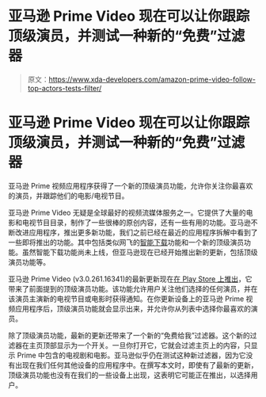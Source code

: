 # 亚马逊 Prime Video 现在可以让你跟踪顶级演员，并测试一种新的“免费”过滤器

> 原文：<https://www.xda-developers.com/amazon-prime-video-follow-top-actors-tests-filter/>

# 亚马逊 Prime Video 现在可以让你跟踪顶级演员，并测试一种新的“免费”过滤器

亚马逊 Prime 视频应用程序获得了一个新的顶级演员功能，允许你关注你最喜欢的演员，并跟踪他们的电影/电视节目。

亚马逊 Prime Video 无疑是全球最好的视频流媒体服务之一。它提供了大量的电影和电视节目目录，制作了一些很棒的原创内容，还有一些有用的功能。亚马逊不断改进应用程序，推出更多新功能，我们之前已经在最近的应用程序拆解中看到了一些即将推出的功能。其中包括类似网飞的[智能下载](https://www.xda-developers.com/netflix-android-auto-download-episodes-offline/)功能和一个新的顶级演员功能。虽然智能下载功能尚未上线，但亚马逊现在已经开始推出新的更新，包括顶级演员功能等。

亚马逊 Prime Video (v3.0.261.16341)的最新更新现在[在 Play Store 上推出](https://play.google.com/store/apps/details?id=com.amazon.avod.thirdpartyclient&hl=en_IN)，它带来了前面提到的顶级演员功能。该功能允许用户关注他们选择的任何演员，并在该演员主演新的电视节目或电影时获得通知。在你更新设备上的亚马逊 Prime 视频应用程序后，顶级演员功能就会显示出来，并允许你从列表中选择你最喜欢的演员。

除了顶级演员功能，最新的更新还带来了一个新的“免费给我”过滤器。这个新的过滤器在主页顶部显示为一个开关。一旦你打开它，它就会过滤主页上的内容，只显示 Prime 中包含的电视剧和电影。亚马逊似乎仍在测试这种新过滤器，因为它没有出现在我们任何其他设备的应用程序中。在撰写本文时，即使有了最新的更新，顶级演员功能也没有在我们的一些设备上出现，这表明它可能正在推出，以选择用户。